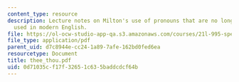 ```yaml
---
content_type: resource
description: Lecture notes on Milton's use of pronouns that are no longer commonly
  used in modern English.
file: https://ol-ocw-studio-app-qa.s3.amazonaws.com/courses/21l-995-special-topics-in-literature-miltons-paradise-lost-january-iap-2008/0d71035cf17f32651c635baddcdcf64b_thee_thou.pdf
file_type: application/pdf
parent_uid: d7c8944e-cc24-1a89-7afe-162bd0fed6ea
resourcetype: Document
title: thee_thou.pdf
uid: 0d71035c-f17f-3265-1c63-5baddcdcf64b
---
```


